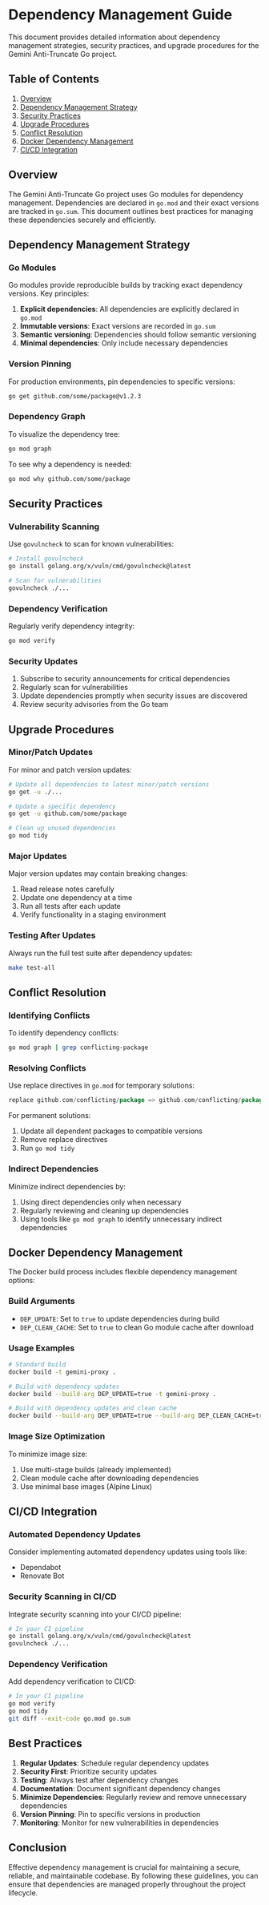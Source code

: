 # Dependency Management Guide

This document provides detailed information about dependency management strategies, security practices, and upgrade procedures for the Gemini Anti-Truncate Go project.

## Table of Contents

1. [Overview](#overview)
2. [Dependency Management Strategy](#dependency-management-strategy)
3. [Security Practices](#security-practices)
4. [Upgrade Procedures](#upgrade-procedures)
5. [Conflict Resolution](#conflict-resolution)
6. [Docker Dependency Management](#docker-dependency-management)
7. [CI/CD Integration](#cicd-integration)

## Overview

The Gemini Anti-Truncate Go project uses Go modules for dependency management. Dependencies are declared in `go.mod` and their exact versions are tracked in `go.sum`. This document outlines best practices for managing these dependencies securely and efficiently.

## Dependency Management Strategy

### Go Modules

Go modules provide reproducible builds by tracking exact dependency versions. Key principles:

1. **Explicit dependencies**: All dependencies are explicitly declared in `go.mod`
2. **Immutable versions**: Exact versions are recorded in `go.sum`
3. **Semantic versioning**: Dependencies should follow semantic versioning
4. **Minimal dependencies**: Only include necessary dependencies

### Version Pinning

For production environments, pin dependencies to specific versions:
```bash
go get github.com/some/package@v1.2.3
```

### Dependency Graph

To visualize the dependency tree:
```bash
go mod graph
```

To see why a dependency is needed:
```bash
go mod why github.com/some/package
```

## Security Practices

### Vulnerability Scanning

Use `govulncheck` to scan for known vulnerabilities:
```bash
# Install govulncheck
go install golang.org/x/vuln/cmd/govulncheck@latest

# Scan for vulnerabilities
govulncheck ./...
```

### Dependency Verification

Regularly verify dependency integrity:
```bash
go mod verify
```

### Security Updates

1. Subscribe to security announcements for critical dependencies
2. Regularly scan for vulnerabilities
3. Update dependencies promptly when security issues are discovered
4. Review security advisories from the Go team

## Upgrade Procedures

### Minor/Patch Updates

For minor and patch version updates:
```bash
# Update all dependencies to latest minor/patch versions
go get -u ./...

# Update a specific dependency
go get -u github.com/some/package

# Clean up unused dependencies
go mod tidy
```

### Major Updates

Major version updates may contain breaking changes:
1. Read release notes carefully
2. Update one dependency at a time
3. Run all tests after each update
4. Verify functionality in a staging environment

### Testing After Updates

Always run the full test suite after dependency updates:
```bash
make test-all
```

## Conflict Resolution

### Identifying Conflicts

To identify dependency conflicts:
```bash
go mod graph | grep conflicting-package
```

### Resolving Conflicts

Use replace directives in `go.mod` for temporary solutions:
```go
replace github.com/conflicting/package => github.com/conflicting/package v1.2.3
```

For permanent solutions:
1. Update all dependent packages to compatible versions
2. Remove replace directives
3. Run `go mod tidy`

### Indirect Dependencies

Minimize indirect dependencies by:
1. Using direct dependencies only when necessary
2. Regularly reviewing and cleaning up dependencies
3. Using tools like `go mod graph` to identify unnecessary indirect dependencies

## Docker Dependency Management

The Docker build process includes flexible dependency management options:

### Build Arguments

- `DEP_UPDATE`: Set to `true` to update dependencies during build
- `DEP_CLEAN_CACHE`: Set to `true` to clean Go module cache after download

### Usage Examples

```bash
# Standard build
docker build -t gemini-proxy .

# Build with dependency updates
docker build --build-arg DEP_UPDATE=true -t gemini-proxy .

# Build with dependency updates and clean cache
docker build --build-arg DEP_UPDATE=true --build-arg DEP_CLEAN_CACHE=true -t gemini-proxy .
```

### Image Size Optimization

To minimize image size:
1. Use multi-stage builds (already implemented)
2. Clean module cache after downloading dependencies
3. Use minimal base images (Alpine Linux)

## CI/CD Integration

### Automated Dependency Updates

Consider implementing automated dependency updates using tools like:
- Dependabot
- Renovate Bot

### Security Scanning in CI/CD

Integrate security scanning into your CI/CD pipeline:
```bash
# In your CI pipeline
go install golang.org/x/vuln/cmd/govulncheck@latest
govulncheck ./...
```

### Dependency Verification

Add dependency verification to CI/CD:
```bash
# In your CI pipeline
go mod verify
go mod tidy
git diff --exit-code go.mod go.sum
```

## Best Practices

1. **Regular Updates**: Schedule regular dependency updates
2. **Security First**: Prioritize security updates
3. **Testing**: Always test after dependency changes
4. **Documentation**: Document significant dependency changes
5. **Minimize Dependencies**: Regularly review and remove unnecessary dependencies
6. **Version Pinning**: Pin to specific versions in production
7. **Monitoring**: Monitor for new vulnerabilities in dependencies

## Conclusion

Effective dependency management is crucial for maintaining a secure, reliable, and maintainable codebase. By following these guidelines, you can ensure that dependencies are managed properly throughout the project lifecycle.